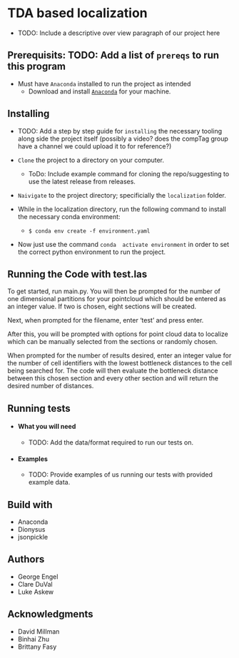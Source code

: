 # TDA based localization
* TODO: Include a descriptive over view paragraph of our project here

## Prerequisits: TODO: Add a list of `prereqs` to run this program
* Must have `Anaconda` installed to run the project as intended
    * Download and install [`Anaconda`](https://www.anaconda.com/distribution/#download-section) for your machine.

## Installing


* TODO: Add a step by step guide for `installing` the necessary tooling along side the project itself (possibly a video? does the compTag group have a channel we could upload it to for reference?)

* `Clone` the project to a directory on your computer. 
    - ToDo: Include example command for cloning the repo/suggesting to use the latest release from releases.

* `Naivigate` to the project directory; specificially the `localization` folder.

* While in the localization directory, run the following command to install the necessary conda environment:
    - `$ conda env create -f environment.yaml`

* Now just use the command `conda  activate environment` in order to set the correct python environment to run the project.


## Running the Code with test.las

To get started, run main.py. You will then be prompted for the number of one dimensional partitions for your pointcloud which should be entered as an integer value. If two is chosen,  eight sections will be created. 

Next, when prompted for the filename, enter ‘test’ and press enter. 

After this, you will be prompted with options for point cloud data to localize which can be manually selected from the sections or randomly chosen. 

When prompted for the number of results desired, enter an integer value for the number of cell identifiers with the lowest bottleneck distances to the cell being searched for. The code will then evaluate the bottleneck distance between this chosen section and every other section and will return the desired number of distances.


## Running tests 

- #### What you will need
    - TODO: Add the data/format required to run our tests on.

- #### Examples
    - TODO: Provide examples of us running our tests with provided example data.

## Build with
- Anaconda
- Dionysus
- jsonpickle

## Authors
- George Engel
- Clare DuVal
- Luke Askew

## Acknowledgments
- David Millman
- Binhai Zhu
- Brittany Fasy
